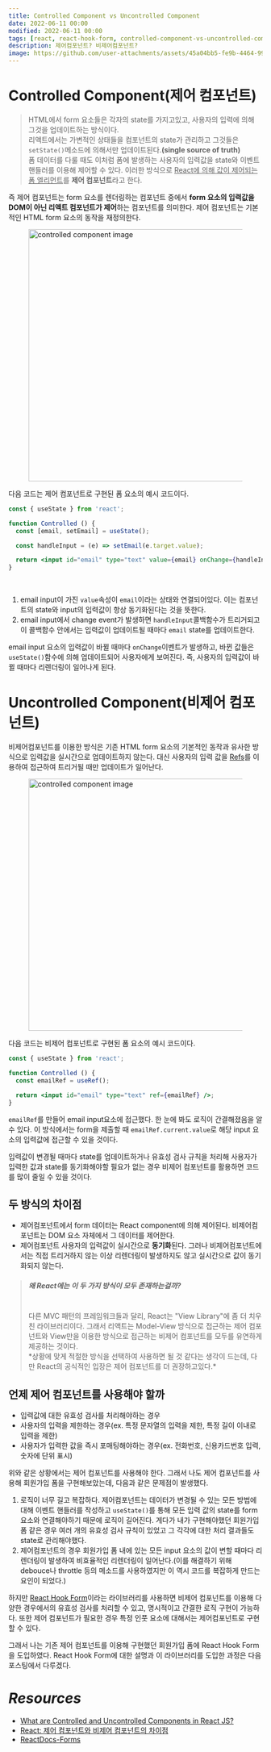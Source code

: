 ```yaml
---
title: Controlled Component vs Uncontrolled Component
date: 2022-06-11 00:00
modified: 2022-06-11 00:00
tags: [react, react-hook-form, controlled-component-vs-uncontrolled-component]
description: 제어컴포넌트? 비제어컴포넌트?
image: https://github.com/user-attachments/assets/45a04bb5-fe9b-4464-99b5-45519e0d81f1
---
```


# Controlled Component(제어 컴포넌트)

> HTML에서 form 요소들은 각자의 state를 가지고있고, 사용자의 입력에 의해 그것을 업데이트하는 방식이다. <br/>
> 리액트에서는 가변적인 상태들을 컴포넌트의 state가 관리하고 그것들은 `setState()`메소드에 의해서만 업데이트된다.**(single source of truth)** <br/>
> 폼 데이터를 다룰 때도 이처럼 폼에 발생하는 사용자의 입력값을 state와 이벤트 핸들러를 이용해 제어할 수 있다. 이러한 방식으로 <u>React에 의해 값이 제어되는 폼 엘리먼트</u>를 **제어 컴포넌트**라고 한다.

즉 제어 컴포넌트는 form 요소를 렌더링하는 컴포넌트 중에서 **form 요소의 입력값을 DOM이 아닌 리액트 컴포넌트가 제어**하는 컴포넌트를 의미한다. 제어 컴포넌트는 기본적인 HTML form 요소의 동작을 재정의한다.

<figure>
  <img src="https://user-images.githubusercontent.com/43979066/175813994-2ccc6d97-80a4-4e94-a214-1190da576c2f.png" alt="controlled component image" width=500>
</figure>

다음 코드는 제어 컴포넌트로 구현된 폼 요소의 예시 코드이다.

```jsx
const { useState } from 'react';

function Controlled () {
  const [email, setEmail] = useState();

  const handleInput = (e) => setEmail(e.target.value);

  return <input id="email" type="text" value={email} onChange={handleInput} />;
}
```

<br/>

1. email input이 가진 `value`속성이 `email`이라는 상태와 연결되어있다. 이는 컴포넌트의 state와 input의 입력값이 항상 동기화된다는 것을 뜻한다.
2. email input에서 change event가 발생하면 `handleInput`콜백함수가 트리거되고 이 콜백함수 안에서는 입력값이 업데이트될 때마다 `email` state를 업데이트한다.

email input 요소의 입력값이 바뀔 때마다 `onChange`이벤트가 발생하고, 바뀐 값들은 `useState()`함수에 의해 업데이트되어 사용자에게 보여진다. 즉, 사용자의 입력값이 바뀔 때마다 리렌더링이 일어나게 된다.

# Uncontrolled Component(비제어 컴포넌트)

비제어컴포넌트를 이용한 방식은 기존 HTML form 요소의 기본적인 동작과 유사한 방식으로 입력값을 실시간으로 업데이트하지 않는다. 대신 사용자의 입력 값을 [Refs](https://reactjs.org/docs/refs-and-the-dom.html)를 이용하여 접근하여 트리거될 때만 업데이트가 일어난다.

<figure>
  <img src="https://user-images.githubusercontent.com/43979066/175814525-c73a97c6-5d1d-4bfd-9b68-174327a531b5.png" alt="controlled component image" width=500>
</figure>

다음 코드는 비제어 컴포넌트로 구현된 폼 요소의 예시 코드이다.

```jsx
const { useState } from 'react';

function Controlled () {
  const emailRef = useRef();

  return <input id="email" type="text" ref={emailRef} />;
}
```

`emailRef`를 만들어 email input요소에 접근했다. 한 눈에 봐도 로직이 간결해졌음을 알 수 있다. 이 방식에서는 form을 제출할 때 `emailRef.current.value`로 해당 input 요소의 입력값에 접근할 수 있을 것이다.

입력값이 변경될 때마다 state를 업데이트하거나 유효성 검사 규칙을 처리해 사용자가 입력한 값과 state를 동기화해야할 필요가 없는 경우 비제어 컴포넌트를 활용하면 코드를 많이 줄일 수 있을 것이다.

## 두 방식의 차이점

- 제어컴포넌트에서 form 데이터는 React component에 의해 제어된다. 비제어컴포넌트는 DOM 요소 자체에서 그 데이터를 제어한다.
- 제어컴포넌트 사용자의 입력값이 실시간으로 **동기화**된다. 그러나 비제어컴포넌트에서는 직접 트리거하지 않는 이상 리렌더링이 발생하지도 않고 실시간으로 값이 동기화되지 않는다.

> ##### 왜 React에는 이 두 가지 방식이 모두 존재하는걸까?
>
> <br/>
> 다른 MVC 패턴의 프레임워크들과 달리, React는 "View Library"에 좀 더 치우친 라이브러리이다. 그래서 리액트는 Model-View 방식으로 접근하는 제어 컴포넌트와 View만을 이용한 방식으로 접근하는 비제어 컴포넌트를 모두를 유연하게 제공하는 것이다. <br/>
> *상황에 맞게 적절한 방식을 선택하여 사용하면 될 것 같다는 생각이 드는데, 다만 React의 공식적인 입장은 제어 컴포넌트를 더 권장하고있다.*

## 언제 제어 컴포넌트를 사용해야 할까

- 입력값에 대한 유효성 검사를 처리해야하는 경우
- 사용자의 입력을 제한하는 경우(ex. 특정 문자열의 입력을 제한, 특정 길이 이내로 입력을 제한)
- 사용자가 입력한 값을 즉시 포매팅해야하는 경우(ex. 전화번호, 신용카드번호 입력, 숫자에 단위 표시)

위와 같은 상황에서는 제어 컴포넌트를 사용해야 한다. 그래서 나도 제어 컴포넌트를 사용해 회원가입 폼을 구현해보았는데, 다음과 같은 문제점이 발생했다.

1. 로직이 너무 길고 복잡하다. 제어컴포넌트는 데이터가 변경될 수 있는 모든 방법에 대해 이벤트 핸들러를 작성하고 `useState()`를 통해 모든 입력 값의 state를 form 요소와 연결해야하기 때문에 로직이 길어진다. 게다가 내가 구현해야했던 회원가입 폼 같은 경우 여러 개의 유효성 검사 규칙이 있었고 그 각각에 대한 처리 결과들도 state로 관리해야했다.
2. 제어컴포넌트의 경우 회원가입 폼 내에 있는 모든 input 요소의 값이 변할 때마다 리렌더링이 발생하여 비효율적인 리렌더링이 일어난다.(이를 해결하기 위해 debouce나 throttle 등의 메소드를 사용하였지만 이 역시 코드를 복잡하게 만드는 요인이 되었다.)

하지만 [React Hook Form](https://react-hook-form.com/)이라는 라이브러리를 사용하면 비제어 컴포넌트를 이용해 다양한 경우에서의 유효성 검사를 처리할 수 있고, 명시적이고 간결한 로직 구현이 가능하다. 또한 제어 컴포넌트가 필요한 경우 특정 인풋 요소에 대해서는 제어컴포넌트로 구현할 수 있다.

그래서 나는 기존 제어 컴포넌트를 이용해 구현했던 회원가입 폼에 React Hook Form을 도입하였다. React Hook Form에 대한 설명과 이 라이브러리를 도입한 과정은 다음 포스팅에서 다루겠다.

# _Resources_

- [What are Controlled and Uncontrolled Components in React JS?](https://medium.com/fasal-engineering/controlled-and-uncontrolled-components-in-react-js-c3111ee0a864) <br/>
- [React: 제어 컴포넌트와 비제어 컴포넌트의 차이점](https://velog.io/@yukyung/React-%EC%A0%9C%EC%96%B4-%EC%BB%B4%ED%8F%AC%EB%84%8C%ED%8A%B8%EC%99%80-%EB%B9%84%EC%A0%9C%EC%96%B4-%EC%BB%B4%ED%8F%AC%EB%84%8C%ED%8A%B8%EC%9D%98-%EC%B0%A8%EC%9D%B4%EC%A0%90-%ED%86%BA%EC%95%84%EB%B3%B4%EA%B8%B0)<br/>
- [ReactDocs-Forms](https://reactjs.org/docs/forms.html)

